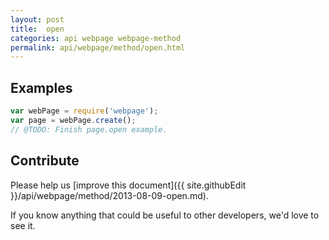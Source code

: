 ```yaml
---
layout: post
title:  open
categories: api webpage webpage-method
permalink: api/webpage/method/open.html
---
```


## Examples

```javascript
var webPage = require('webpage');
var page = webPage.create();
// @TODO: Finish page.open example.
```

## Contribute

Please help us [improve this document]({{ site.githubEdit }}/api/webpage/method/2013-08-09-open.md).

If you know anything that could be useful to other developers, we'd love to see it.


